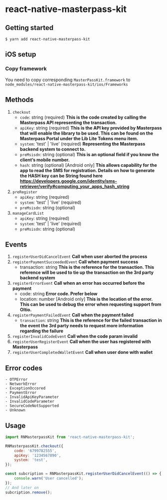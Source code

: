 # react-native-masterpass-kit

## Getting started

`$ yarn add react-native-masterpass-kit`

## iOS setup
### Copy framework
You need to copy corresponding `MasterPassKit.framework` to `node_modules/react-native-masterpass-kit/ios/Frameworks`

## Methods
1. `checkout`
    - `code`: string (required) __This is the code created by calling the Masterpass API representing the transaction.__
    - `apiKey`: string (required) __This is the API key provided by Masterpass that will enable the library to be used. This can be found on the Masterpass Portal under the Lib Lite Tokens menu item.__
    - `system`: 'test' | 'live' (required) __Representing the Masterpass backend system to connect to.__
    - `preMsisdn`: string (optional) __This is an optional field if you know the client’s mobile number.__
    - `hash`: string (optional) [Android only] __This allows capability for the app to read the SMS for registration. Details on how to generate the HASH key can be String found here https://developers.google.com/identity/sms-retriever/verify#computing_your_apps_hash_string__
2. `preRegister`
    - `apiKey`: string (required)
    - `system`: 'test' | 'live' (required)
    - `preMsisdn`: string (optional)
3. `manageCardList`
    - `apiKey`: string (required)
    - `system`: 'test' | 'live' (required)
    - `preMsisdn`: string (optional)

## Events
1. `registerUserDidCancelEvent` __Call when user aborted the process__
2. `registerPaymentSucceededEvent` __Call when payment success__
    - transaction: string __This is the reference for the transaction. This reference will be used to tie up the transaction on the 3rd party backend system__
3. `registerErrorEvent` __Call when an error has occurred before the payment__
    - code: string __Error code. Prefer below__
    - location: number [Android only] __This is the location of the error. This can be used to debug the error when requesting support from Oltio.__
4. `registerPaymentFailedEvent` __Call when the payment failed__
    - `transaction`: string __This is the reference for the failed transaction in the event the 3rd party needs to request more information regarding the failure__
5. `registerInvalidCodeEvent` __Call when the code param invalid__
6. `registerUserRegisterEvent` __Call when the user has registered with Masterpass__
7. `registerUserCompletedWalletEvent` __Call when user done with wallet__

## Error codes
    - OTPError
    - NetworkError
    - ExceptionOccored
    - PaymentError
    - InvalidApiKeyParameter
    - InvalidCodeParameter
    - SecureCodeNotSupported
    - Unknown
## Usage
```javascript
import RNMasterpassKit from 'react-native-masterpass-kit';

RNMasterpassKit.checkout({
    code: '6799782555',
    apiKey: '1234567890',
    system: 'test',
});

const subcription = RNMasterpassKit.registerUserDidCancelEvent(() => {
    console.warn('User cancelled');
});
// And later on
subcription.remove();
```
